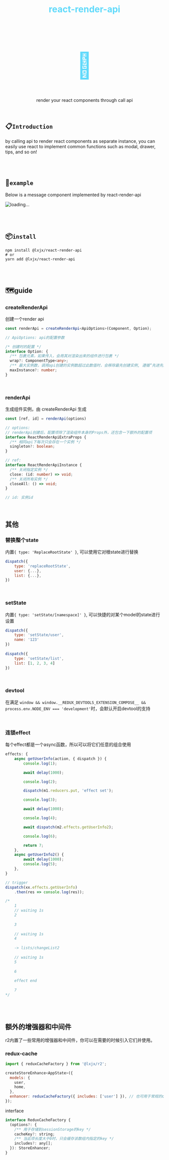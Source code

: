 <h1 align="center" style="color: #61dafb;">react-render-api</h1>

<h1 align="center" style="font-size: 80px;color:#61dafb">🔌</h1>

<p align="center">render your react components through call api</p>



<br>

## 📋`Introduction`

by calling api to render react components as separate instance, you can easily use react to implement common functions such as modal, drawer, tips, and so on!

<br>

<br>

## 🎨`example`

Below is a message component implemented by react-render-api

![loading...](./example.gif)

<br>

<br>

## 📦`install`

```shell
npm install @lxjx/react-render-api
# or
yarn add @lxjx/react-render-api
```

<br>

<br>

## 🗺guide

### createRenderApi

创建一个render api

```typescript
const renderApi = createRenderApi<ApiOptions>(Component, Option);

// ApiOptions: api的配置参数

/* 创建时的配置 */
interface Option: {
  /** 包裹元素，如果传入，会用其对渲染出来的组件进行包裹 */
  wrap?: ComponentType<any>;
  /** 最大实例数，调用api创建的实例数超过此数值时，会移除最先创建实例, 遵循“先进先出” */
  maxInstance?: number;
}
```

<br>

### renderApi

生成组件实例，由 createRenderApi 生成

```typescript
const [ref, id] = renderApi(options)

// options: 
// renderApi创建后，配置项除了渲染组件本身的Props外，还包含一下额外的配置项
interface ReactRenderApiExtraProps {
  /** 相同api下每次只会存在一个实例 */
  singleton?: boolean;
}

// ref: 
interface ReactRenderApiInstance {
  /** 关闭指定实例 */
  close: (id: number) => void;
  /** 关闭所有实例 */
  closeAll: () => void;
}

// id: 实例id
```





<br>

## 其他

### 替换整个state

内置`{ type: 'ReplaceRootState' }`, 可以使用它对根state进行替换

```js
dispatch({
    type: 'replaceRootState',
    user: {...},
    list: {...},
})
```

<br>

### setState

内置`{ type: 'setState/[namespace]' }`, 可以快捷的对某个model的state进行设置

```js
dispatch({
    type: 'setState/user',
    name: '123'
})
           
dispatch({
    type: 'setState/list',
    list: [1, 2, 3, 4]
})
```
<br>

### devtool
在满足 `window && window.__REDUX_DEVTOOLS_EXTENSION_COMPOSE__ && process.env.NODE_ENV === 'development'`时，会默认开启devtool的支持

<br>

### 连锁effect 

每个effect都是一个async函数，所以可以将它们任意的组合使用

```js
effects: {
    async getUserInfo(action, { dispatch }) {
        console.log(1);

        await delay(1000);

        console.log(2);

        dispatch(m1.reducers.put, 'effect set');

        console.log(3);

        await delay(1000);

        console.log(4);

        await dispatch(m2.effects.getUserInfo2);

        console.log(6);

        return 7;
    },
    async getUserInfo2() {
        await delay(1000);
        console.log(5);
    },
}

// trigger
dispatch(xx.effects.getUserInfo)
	.then(res => console.log(res));      

/* 
    1
    // waiting 1s
    2
    
    3
    
    // waiting 1s
    4
    
    -> lists/changeList2
    
    // waiting 1s
    5
    
    6
    
    effect end
    
    7
*/
```

<br >
<br >

## 额外的增强器和中间件
r2内置了一些常用的增强器和中间件，你可以在需要的时候引入它们并使用。
### redux-cache
```js
import { reduxCacheFactory } from '@lxjx/r2';

createStoreEnhance<AppState>({
  models: {
    user,
    home,
  },
  enhancer: reduxCacheFactory({ includes: ['user'] }), // 也可用于常规的createStore
});
```
interface
```js
interface ReduxCacheFactory {
  (options?: {
    /** 用于存储到sessionStorage的key */
    cacheKey?: string;
    /** 当此项长度大于0时，只会缓存该数组内指定的key */
    includes?: any[];
  }): StoreEnhancer;
}
```






